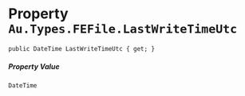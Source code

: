 # Property `Au.Types.FEFile.LastWriteTimeUtc`

```
public DateTime LastWriteTimeUtc { get; }
```

##### Property Value

`DateTime`